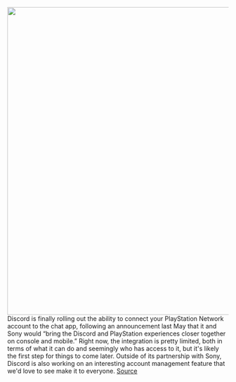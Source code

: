 <img src='https://cdn.vox-cdn.com/thumbor/Zs0LuOymq1piTj-aAFWVFLXBTj0=/0x0:1200x628/1200x800/filters:focal(504x218:696x410)/cdn.vox-cdn.com/uploads/chorus_image/image/70455292/FKdG7CxUcAE70EH.0.jpeg' width='700px' /><br/>
Discord is finally rolling out the ability to connect your PlayStation Network account to the chat app, following an announcement last May that it and Sony would “bring the Discord and PlayStation experiences closer together on console and mobile.” Right now, the integration is pretty limited, both in terms of what it can do and seemingly who has access to it, but it's likely the first step for things to come later. Outside of its partnership with Sony, Discord is also working on an interesting account management feature that we'd love to see make it to everyone.
<a href='https://www.theverge.com/2022/1/31/22911101/discord-playstation-network-account-connect-switching-experiments-rollout-partnership'> Source <a/>